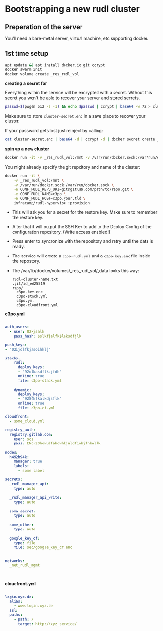 # Bootstrapping a new rudl cluster

## Preperation of the server

You'll need a bare-metal server, virtual machine, etc supporting docker.

## 1st time setup

```bash
apt update && apt install docker.io git ccrypt
docker swarm init
docker volume create _res_rudl_vol


``` 

**creating a secret for**

Everything within the service will be encrypted with a secret. Without this
secret you won't be able to recover your server and stored secrets. 

```bash
passwd=$(pwgen 512 -s -1) && echo $passwd | ccrypt | base64 -w 72 > cluster-secret.enc && echo $passwd | docker secret create _res_rudl_secret
```

Make sure to store `cluster-secret.enc` in a save place to recover your cluster.

If your password gets lost just reinject by calling:

```bash
cat cluster-secret.enc | base64 -d | ccrypt -d | docker secret create _res_rudl_secret
```


**spin up a new cluster**

```bash
docker run -it -v _res_rudl_vol:/mnt -v /var/run/docker.sock:/var/run/docker.sock infracamp/rudl-hypervise :provision
```

You might already specify the git repoitory and name of the cluster:

```bash
docker run -it \
    -v _res_rudl_vol:/mnt \
    -v /var/run/docker.sock:/var/run/docker.sock \
    -e CONF_RUDL_REPO_URI=git@gitlab.com/path/to/repo.git \
    -e CONF_RUDL_NAME=c3po \
    -e CONF_RUDL_HOST=c3po.your.tld \
    infracamp/rudl-hypervise :provision
```

- This will ask you for a secret for the restore key. Make sure to remember the restore key.

- After that it will output the SSH Key to add to the Deploy Config of the configuration
repository. (Write access enabled!)

- Press enter to syncronize with the repository and retry until the data is ready.

- The service will create a `c3po-rudl.yml` and a `c3po-key.enc` file inside the repostory.

- The /var/lib/docker/volumes/_res_rudl_vol/_data looks this way:
  ```
  rudl-cluster-name.txt
  .git/id_ed25519
  repo/
    c3po-key.enc
    c3po-stack.yml
    c3po.yml
    c3po-cloudfront.yml
  ```
  
  
**c3po.yml**

```yaml

auth_users:
  - user: 02kjsalk
    pass_hash: $slkfjalfk$laksdfjlk

push_keys:
- "02ijdlfkjasoihklj"

stacks:
    rudl: 
      deploy_keys:
      - "92olkasdflksjfdh"
      online: true
      file: c3po-stack.yml
      
    dynamic: 
      deploy_keys:
      - "9284kfkalkdjsflk"
      online: true
      file: c3po-ci.yml

cloudfront:
  - some_cloud.yml

registry_auth:
  registry.gitlab.com:
    user: scz
    pass: ENC-20howulfahowhkjaldfiwkjfhkwllk    
   
nodes:
  h492h94k:
    manager: true
    labels:
      - some label
    
secrets:
  _rudl_manager_api:
    type: auto
  
  _rudl_manager_api_write:
    type: auto
    
  some_secret:
    type: auto
        
  some_other:
    type: auto
        
  google_key_cf:
    type: file
    file: sec/google_key_cf.enc
        
        
networks:
  _net_rudl_mgmt
  
        

```


**cloudfront.yml**

```yaml

login.xyz.de:
  alias:
    - www.login.xyz.de
  ssl: 
  paths:
    - path: /
      target: http://xyz_service/
    

```